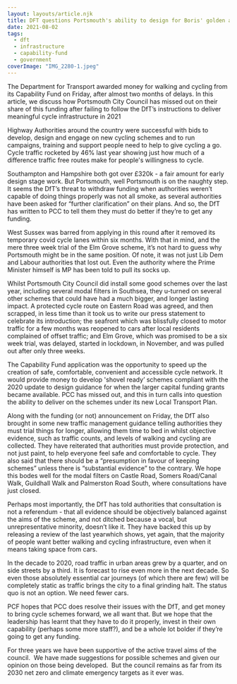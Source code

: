 ```yaml
---
layout: layouts/article.njk
title: DFT questions Portsmouth's ability to design for Boris' golden age of cycling
date: 2021-08-02
tags:  
  - dft
  - infrastructure 
  - capability-fund
  - government
coverImage: "IMG_2280-1.jpeg"
---
```


The Department for Transport awarded money for walking and cycling from its Capability Fund on Friday, after almost two months of delays. In this article, we discuss how Portsmouth City Council has missed out on their share of this funding after failing to follow the DfT’s instructions to deliver meaningful cycle infrastructure in 2021

Highway Authorities around the country were successful with bids to develop, design and engage on new cycling schemes and to run campaigns, training and support people need to help to give cycling a go. Cycle traffic rocketed by 46% last year showing just how much of a difference traffic free routes make for people's willingness to cycle. 

Southampton and Hampshire both got over £320k - a fair amount for early design stage work. But Portsmouth, well Portsmouth is on the naughty step. It seems the DfT’s threat to withdraw funding when authorities weren’t capable of doing things properly was not all smoke, as several authorities have been asked for “further clarification” on their plans. And so, the DfT has written to PCC to tell them they must do better if they’re to get any funding.  

West Sussex was barred from applying in this round after it removed its temporary covid cycle lanes within six months. With that in mind, and the mere three week trial of the Elm Grove scheme, it’s not hard to guess why Portsmouth might be in the same position. Of note, it was not just Lib Dem and Labour authorities that lost out. Even the authority where the Prime Minister himself is MP has been told to pull its socks up. 

Whilst Portsmouth City Council did install some good schemes over the last year, including several modal filters in Southsea, they u-turned on several other schemes that could have had a much bigger, and longer lasting impact. A protected cycle route on Eastern Road was agreed, and then scrapped, in less time than it took us to write our press statement to celebrate its introduction; the seafront which was blissfully closed to motor traffic for a few months was reopened to cars after local residents complained of offset traffic; and Elm Grove, which was promised to be a six week trial, was delayed, started in lockdown, in November, and was pulled out after only three weeks. 

The Capability Fund application was the opportunity to speed up the creation of safe, comfortable, convenient and accessible cycle network. It would provide money to develop 'shovel ready’ schemes compliant with the 2020 update to design guidance for when the larger capital funding grants became available. PCC has missed out, and this in turn calls into question the ability to deliver on the schemes under its new Local Transport Plan.

Along with the funding (or not) announcement on Friday, the DfT also brought in some new traffic management guidance telling authorities they must trial things for longer, allowing them time to bed in whilst objective evidence, such as traffic counts, and levels of walking and cycling are collected. They have reiterated that authorities must provide protection, and not just paint, to help everyone feel safe and comfortable to cycle. They also said that there should be a “presumption in favour of keeping schemes” unless there is “substantial evidence” to the contrary. We hope this bodes well for the modal filters on Castle Road, Somers Road/Canal Walk, Guildhall Walk and Palmerston Road South, where consultations have just closed.

Perhaps most importantly, the DfT has told authorities that consultation is not a referendum - that all evidence should be objectively balanced against the aims of the scheme, and not ditched because a vocal, but unrepresentative minority, doesn’t like it. They have backed this up by releasing a review of the last yearwhich shows, yet again, that the majority of people want better walking and cycling infrastructure, even when it means taking space from cars.

In the decade to 2020, road traffic in urban areas grew by a quarter, and on side streets by a third. It is forecast to rise even more in the next decade. So even those absolutely essential car journeys (of which there are few) will be completely static as traffic brings the city to a final grinding halt. The status quo is not an option. We need fewer cars. 

PCF hopes that PCC does resolve their issues with the DfT, and get money to bring cycle schemes forward, we all want that. But we hope that the leadership has learnt that they have to do it properly, invest in their own capability (perhaps some more staff?), and be a whole lot bolder if they’re going to get any funding.

For three years we have been supportive of the active travel aims of the council.  We have made suggestions for possible schemes and given our opinion on those being developed.  But the council remains as far from its 2030 net zero and climate emergency targets as it ever was.
